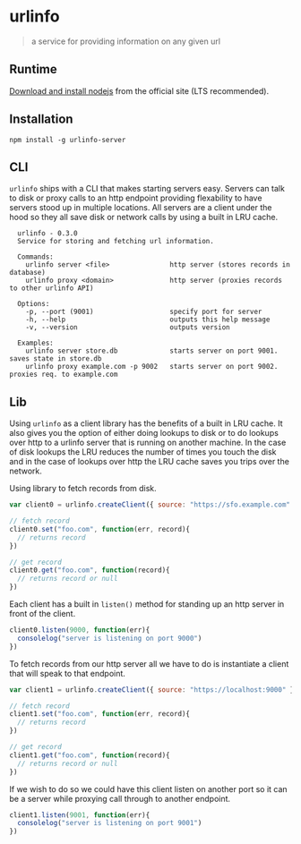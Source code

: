 # urlinfo

> a service for providing information on any given url

## Runtime

[Download and install nodejs](https://nodejs.org/en/) from the official site (LTS recommended).

## Installation

    npm install -g urlinfo-server

## CLI

`urlinfo` ships with a CLI that makes starting servers easy. Servers can talk to disk or proxy calls to an http endpoint providing flexability to have servers stood up in multiple locations. All servers are a client under the hood so they all save disk or network calls by using a built in LRU cache.

```  
  urlinfo - 0.3.0
  Service for storing and fetching url information.

  Commands:
    urlinfo server <file>               http server (stores records in database)
    urlinfo proxy <domain>              http server (proxies records to other urlinfo API)

  Options:
    -p, --port (9001)                   specify port for server
    -h, --help                          outputs this help message
    -v, --version                       outputs version

  Examples:
    urlinfo server store.db             starts server on port 9001. saves state in store.db
    urlinfo proxy example.com -p 9002   starts server on port 9002. proxies req. to example.com
```

## Lib

Using `urlinfo` as a client library has the benefits of a built in LRU cache. It also gives you the option of either doing lookups to disk or to do lookups over http to a urlinfo server that is running on another machine. In the case of disk lookups the LRU reduces the number of times you touch the disk and in the case of lookups over http the LRU cache saves you trips over the network.

Using library to fetch records from disk.

```javascript
var client0 = urlinfo.createClient({ source: "https://sfo.example.com" })

// fetch record
client0.set("foo.com", function(err, record){
  // returns record
})

// get record
client0.get("foo.com", function(record){
  // returns record or null
})

```

Each client has a built in `listen()` method for standing up an http server in front of the client.

```javascript
client0.listen(9000, function(err){
  consolelog("server is listening on port 9000")
})
```

To fetch records from our http server all we have to do is instantiate a client that will speak to that endpoint.

```javascript
var client1 = urlinfo.createClient({ source: "https://localhost:9000" })

// fetch record
client1.set("foo.com", function(err, record){
  // returns record
})

// get record
client1.get("foo.com", function(record){
  // returns record or null
})

```

If we wish to do so we could have this client listen on another port so it can be a server while proxying call through to another endpoint.

```javascript
client1.listen(9001, function(err){
  consolelog("server is listening on port 9001")
})
```




